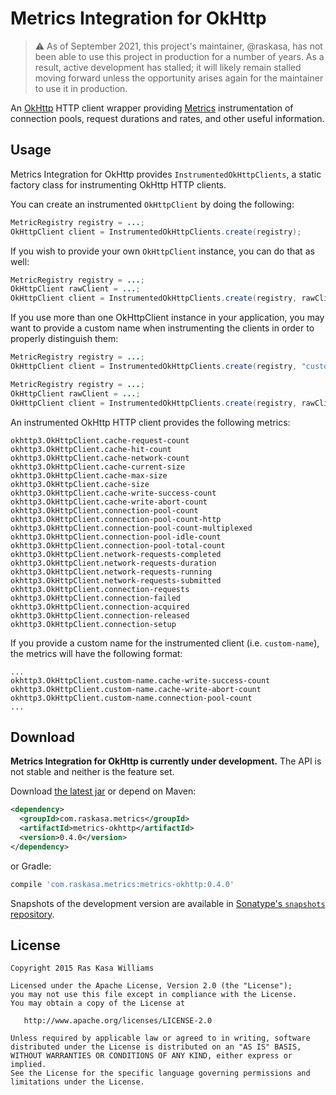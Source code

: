 Metrics Integration for OkHttp
==============================

> :warning: As of September 2021, this project's maintainer, @raskasa, has not
> been able to use this project in production for a number of years.  As a
> result, active development has stalled; it will likely remain stalled moving
> forward unless the opportunity arises again for the maintainer to use it in
> production.

An [OkHttp][okhttp] HTTP client wrapper providing [Metrics][metrics]
instrumentation of connection pools, request durations and rates, and other
useful information.

Usage
-----

Metrics Integration for OkHttp provides `InstrumentedOkHttpClients`, a static
factory class for instrumenting OkHttp HTTP clients.

You can create an instrumented `OkHttpClient` by doing the following:

```java
MetricRegistry registry = ...;
OkHttpClient client = InstrumentedOkHttpClients.create(registry);
```

If you wish to provide your own `OkHttpClient` instance, you can do that as well:

```java
MetricRegistry registry = ...;
OkHttpClient rawClient = ...;
OkHttpClient client = InstrumentedOkHttpClients.create(registry, rawClient);
```

If you use more than one OkHttpClient instance in your application, you may
want to provide a custom name when instrumenting the clients in order to
properly distinguish them:

```java
MetricRegistry registry = ...;
OkHttpClient client = InstrumentedOkHttpClients.create(registry, "custom-name");

MetricRegistry registry = ...;
OkHttpClient rawClient = ...;
OkHttpClient client = InstrumentedOkHttpClients.create(registry, rawClient, "custom-name");
```

An instrumented OkHttp HTTP client provides the following metrics:

```
okhttp3.OkHttpClient.cache-request-count
okhttp3.OkHttpClient.cache-hit-count
okhttp3.OkHttpClient.cache-network-count
okhttp3.OkHttpClient.cache-current-size
okhttp3.OkHttpClient.cache-max-size
okhttp3.OkHttpClient.cache-size
okhttp3.OkHttpClient.cache-write-success-count
okhttp3.OkHttpClient.cache-write-abort-count
okhttp3.OkHttpClient.connection-pool-count
okhttp3.OkHttpClient.connection-pool-count-http
okhttp3.OkHttpClient.connection-pool-count-multiplexed
okhttp3.OkHttpClient.connection-pool-idle-count
okhttp3.OkHttpClient.connection-pool-total-count
okhttp3.OkHttpClient.network-requests-completed
okhttp3.OkHttpClient.network-requests-duration
okhttp3.OkHttpClient.network-requests-running
okhttp3.OkHttpClient.network-requests-submitted
okhttp3.OkHttpClient.connection-requests
okhttp3.OkHttpClient.connection-failed
okhttp3.OkHttpClient.connection-acquired
okhttp3.OkHttpClient.connection-released
okhttp3.OkHttpClient.connection-setup
```

If you provide a custom name for the instrumented client (i.e. `custom-name`),
the metrics will have the following format:

```
...
okhttp3.OkHttpClient.custom-name.cache-write-success-count
okhttp3.OkHttpClient.custom-name.cache-write-abort-count
okhttp3.OkHttpClient.custom-name.connection-pool-count
...
```

Download
--------

**Metrics Integration for OkHttp is currently under development.**  The API is
not stable and neither is the feature set.

Download [the latest jar][metrics-okhttp] or depend on Maven:

```xml
<dependency>
  <groupId>com.raskasa.metrics</groupId>
  <artifactId>metrics-okhttp</artifactId>
  <version>0.4.0</version>
</dependency>
```

or Gradle:

```groovy
compile 'com.raskasa.metrics:metrics-okhttp:0.4.0'
```

Snapshots of the development version are available in
[Sonatype's `snapshots` repository][sonatype].

License
-------

    Copyright 2015 Ras Kasa Williams

    Licensed under the Apache License, Version 2.0 (the "License");
    you may not use this file except in compliance with the License.
    You may obtain a copy of the License at

       http://www.apache.org/licenses/LICENSE-2.0

    Unless required by applicable law or agreed to in writing, software
    distributed under the License is distributed on an "AS IS" BASIS,
    WITHOUT WARRANTIES OR CONDITIONS OF ANY KIND, either express or implied.
    See the License for the specific language governing permissions and
    limitations under the License.
  
  [metrics]: https://dropwizard.github.io/metrics/3.2.3/
  [metrics-okhttp]: https://search.maven.org/remote_content?g=com.raskasa.metrics&a=metrics-okhttp&v=LATEST
  [okhttp]: http://square.github.io/okhttp/
  [sonatype]: https://oss.sonatype.org/content/repositories/snapshots/com/raskasa/metrics/
